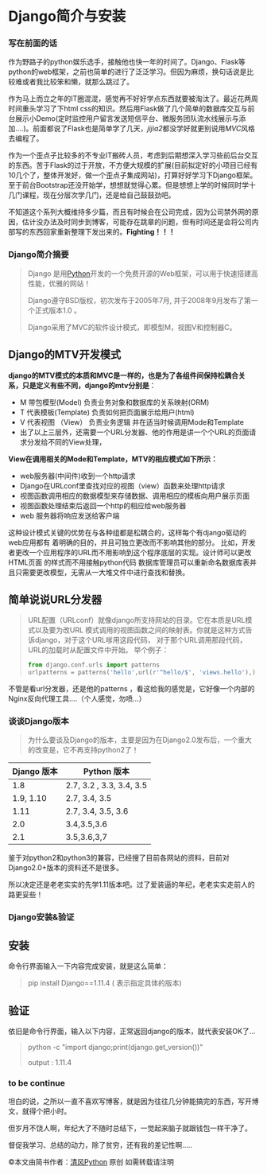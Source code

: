 # Django简介与安装

### 写在前面的话

作为野路子的python娱乐选手，接触他也快一年的时间了。Django、Flask等python的web框架，之前也简单的进行了泛泛学习。但因为麻烦，换句话说是比较难或者我比较笨和懒，就那么跳过了。

作为马上而立之年的IT圈混混，感觉再不好好学点东西就要被淘汰了。最近花两周时间重头学习了下html css的知识。然后用Flask做了几个简单的数据库交互与前台展示小Demo(定时监控用户留言发送短信平台、微服务团队流水线展示与添加....)。前面都说了Flask也是简单学了几天，*jijia2*都没学好就更别说用*MVC*风格去编程了。

作为一个歪点子比较多的不专业IT搬砖人员，考虑到后期想深入学习些前后台交互的东西。苦于Flask的过于开放，不方便大规模的扩展(目前拟定好的小项目已经有10几个了，整体开发好，做一个歪点子集成网站)，打算好好学习下Django框架。至于前台Bootstrap还没开始学，想想就觉得心累。但是想想上学的时候同时学十几门课程，现在分层次学几门，还是给自己鼓鼓劲吧。

不知道这个系列大概维持多少篇，而且有时候会在公司完成，因为公司禁外网的原因，估计没办法及时同步到博客，可能存在跳章的问题，但有时间还是会将公司内部写的东西回家重新整理下发出来的。**Fighting！！！**

### Django简介摘要

> Django 是用[Python](https://code.ziqiangxuetang.com/python/python-tutorial.html)开发的一个免费开源的Web框架，可以用于快速搭建高性能，优雅的网站！ 
>
> Django遵守BSD版权，初次发布于2005年7月, 并于2008年9月发布了第一个正式版本1.0 。
>
> Django采用了MVC的软件设计模式，即模型M，视图V和控制器C。

## Django的MTV开发模式

**django的MTV模式的本质和MVC是一样的，也是为了各组件间保持松耦合关系，只是定义有些不同，django的mtv分别是**：

- M 带包模型(Model) 负责业务对象和数据库的关系映射(ORM)
- T 代表模板(Template) 负责如何把页面展示给用户(html)
- V 代表视图 （View） 负责业务逻辑 并在适当时候调用Mode和Template
- 出了以上三层外，还需要一个URL分发器、他的作用是讲一个个URL的页面请求分发给不同的View处理，

 **View在调用相关的Mode和Template，MTV的相应模式如下所示：**

- web服务器(中间件)收到一个http请求
- Django在URLconf里查找对应的视图（view）函数来处理http请求
- 视图函数调用相应的数据模型来存储数据、调用相应的模板向用户展示页面
- 视图函数处理结束后返回一个http的相应给web服务器
- web 服务器将响应发送给客户端

这种设计模式关键的优势在与各种组都是松耦合的，这样每个有django驱动的web应用都有 着明确的目的，并且可独立更改而不影响其他的部分。 比如，开发者更改一个应用程序的URL而不用影响到这个程序底层的实现。设计师可以更改HTML页面 的样式而不用接触python代码 数据库管理员可以重新命名数据库表并且只需要更改模型，无需从一大堆文件中进行查找和替换。

## 简单说说URL分发器

> URL配置（URLconf）就像django所支持网站的目录。它在本质是URL模式以及要为改URL 模式调用的视图函数之间的映射表。你就是这种方式告诉django，对于这个URL嗲用这段代码， 对于那个URL调用那段代码，URL的加载时从配置文件中开始。 举个例子：
>
> ```python
> from django.conf.urls import patterns
> urlpatterns = patterns('hello',url(r'^hello/$', 'views.hello'),)
> ```

 不管是看url分发器，还是他的patterns ，看这给我的感觉是，它好像一个内部的Nginx反向代理工具....（个人感觉，勿喷...）

### 谈谈Django版本

> 为什么要谈及Django的版本，主要是因为在Django2.0发布后，一个重大的改变是，它不再支持python2了！

| Django 版本 | Python 版本              |
| ----------- | ------------------------ |
| 1.8         | 2.7, 3.2 , 3.3, 3.4, 3.5 |
| 1.9, 1.10   | 2.7, 3.4, 3.5            |
| 1.11        | 2.7, 3.4, 3.5, 3.6       |
| 2.0         | 3.4,3.5,3.6              |
| 2.1         | 3.5,3.6,3,7              |

鉴于对python2和python3的兼容，已经搜了目前各网站的资料，目前对Django2.0+版本的资料还不是很多。

所以决定还是老老实实的先学1.11版本吧。过了爱装逼的年纪，老老实实走前人的路更妥些！

### Django安装&验证

## 安装

命令行界面输入一下内容完成安装，就是这么简单：
> pip install Django==1.11.4    ( 表示指定具体的版本)

## 验证

依旧是命令行界面，输入以下内容，正常返回django的版本，就代表安装OK了...

> python -c "import django;print(django.get_version())"
>
> output :   1.11.4 

### to be continue

坦白的说，之所以一直不喜欢写博客，就是因为往往几分钟能搞完的东西，写开博文，就得个把小时。

但岁月不饶人啊，年纪大了不随时总结下，一觉起来脑子就跟钱包一样干净了。

督促我学习、总结的动力，除了贫穷，还有我的差记性啊.....


©本文由简书作者：[清风Python](https://www.jianshu.com/u/d23fd5012bed) 原创 如需转载请注明
